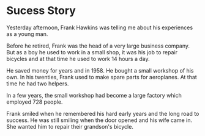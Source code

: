 # Sucess Story

Yesterday afternoon, Frank Hawkins was telling me about his experiences as a young man.

Before he retired, Frank was the head of a very large
business company. But as a boy he used to work in a small
shop, it was his job to repair bicycles and at that time he used to work 14 hours a day.

He saved money for years and in 1958. He bought a small workshop of his own. In his twenties, Frank used to make spare parts for aeroplanes. At that time he had two helpers.

In a few years, the small workshop had become a large factory which employed 728 people.

Frank smiled when he remembered his hard early years and the long road to success. He was still smiling when the door opened and his wife came in. She wanted him to repair their grandson's bicycle.
